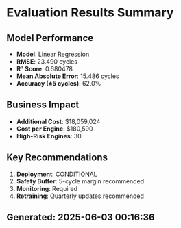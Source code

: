 # Evaluation Results Summary

## Model Performance
- **Model**: Linear Regression
- **RMSE**: 23.490 cycles
- **R² Score**: 0.680478
- **Mean Absolute Error**: 15.486 cycles
- **Accuracy (±5 cycles)**: 62.0%

## Business Impact
- **Additional Cost**: $18,059,024
- **Cost per Engine**: $180,590
- **High-Risk Engines**: 30

## Key Recommendations
1. **Deployment**: CONDITIONAL
2. **Safety Buffer**: 5-cycle margin recommended
3. **Monitoring**: Required
4. **Retraining**: Quarterly updates recommended

## Generated: 2025-06-03 00:16:36
